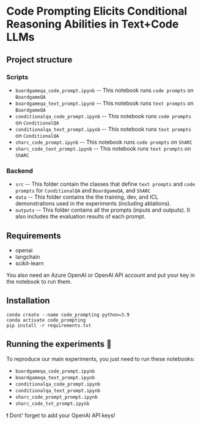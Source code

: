 # Code Prompting Elicits Conditional Reasoning Abilities in Text+Code LLMs



## Project structure
### Scripts
* `boardgameqa_code_prompt.ipynb` -- This notebook runs `code prompts` on `BoardgameQA`
* `boardgameqa_text_prompt.ipynb` -- This notebook runs `text prompts` on `BoardgameQA`
* `conditionalqa_code_prompt.ipynb` -- This notebook runs `code prompts` on `ConditionalQA`
* `conditionalqa_text_prompt.ipynb` -- This notebook runs `text prompts` on `ConditionalQA`
* `sharc_code_prompt.ipynb` -- This notebook runs `code prompts` on `ShARC`
* `sharc_code_text_prompt.ipynb` -- This notebook runs `text prompts` on `ShARC`

### Backend
* `src` -- This folder contain the classes that define `text prompts` and `code prompts` for `ConditionalQA` and `BoardgameQA`, and `ShARC`
* `data` -- This folder contains the the training, dev, and ICL demonstrations used in the experiments (including ablations).
* `outputs` -- This folder contains all the prompts (inputs and outputs). It also includes the evaluation results of each prompt. 

## Requirements
* openai
* langchain
* scikit-learn

You also need an Azure OpenAI or OpenAI API account and put your key in the notebook to run them.

## Installation
```
conda create --name code_prompting python=3.9
conda activate code_prompting
pip install -r requirements.txt
```

## Running the experiments 🏃
To reproduce our main experiments, you just need to run these notebooks:
* `boardgameqa_code_prompt.ipynb`
* `boardgameqa_text_prompt.ipynb`
* `conditionalqa_code_prompt.ipynb`
* `conditionalqa_text_prompt.ipynb`
* `sharc_code_prompt_prompt.ipynb`
* `sharc_code_txt_prompt.ipynb` 

❗️ Dont' forget to add your OpenAI API keys!
